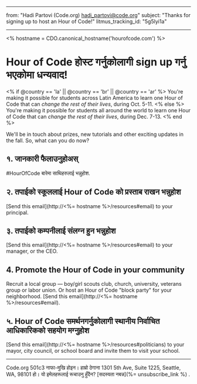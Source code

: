* * *

from: "Hadi Partovi (Code.org) [&#104;&#x61;&#x64;&#105;&#x5f;&#112;&#x61;&#x72;&#116;&#x6f;&#118;&#x69;&#x40;&#99;&#x6f;&#100;&#x65;&#x2e;&#111;&#x72;&#103;](&#109;&#x61;&#105;&#x6c;&#x74;&#111;&#x3a;&#104;&#x61;&#x64;&#105;&#x5f;&#112;&#x61;&#x72;&#116;&#x6f;&#118;&#x69;&#x40;&#99;&#x6f;&#100;&#x65;&#x2e;&#111;&#x72;&#103;)" subject: "Thanks for signing up to host an Hour of Code!" litmus_tracking_id: "5g5lyi1a"

* * *

<% hostname = CDO.canonical_hostname('hourofcode.com') %>

# Hour of Code होस्ट गर्नुकोलागी sign up गर्नु भएकोमा धन्यवाद!

<% if @country == 'la' || @country == 'br' || @country == 'ar' %> You're making it possible for students across Latin America to learn one Hour of Code that can *change the rest of their lives*, during Oct. 5-11. <% else %> You're making it possible for students all around the world to learn one Hour of Code that can *change the rest of their lives*, during Dec. 7-13. <% end %>

We'll be in touch about prizes, new tutorials and other exciting updates in the fall. So, what can you do now?

## १. जानकारी फैलाउनुहोअस्

#HourOfCode बारेमा साथिहरुलाई भन्नुहोश.

## २. तपाईको स्कूललाई Hour of Code को प्रस्ताब राखन भन्नुहोश

[Send this email](http://<%= hostname %>/resources#email) to your principal.

## ३. तपाईको कम्पनीलाई संलग्न हुन भन्नुहोश

[Send this email](http://<%= hostname %>/resources#email) to your manager, or the CEO.

## 4. Promote the Hour of Code in your community

Recruit a local group — boy/girl scouts club, church, university, veterans group or labor union. Or host an Hour of Code "block party" for your neighborhood. [Send this email](http://<%= hostname %>/resources#email).

## ५. Hour of Code समर्थनगर्नुकोलागी स्थानीय निर्वाचित आधिकारिकको सहयोग मग्नुहोश

[Send this email](http://<%= hostname %>/resources#politicians) to your mayor, city council, or school board and invite them to visit your school.

* * *

Code.org 501c3 नाफा-मुखि होइन। हाम्रो ठेगाना 1301 5th Ave, Suite 1225, Seattle, WA, 98101 हो। यो इमेलहरूलाई रूचाउनु हुँदैन? [सदस्यता नबन्न](%= unsubscribe_link %) .